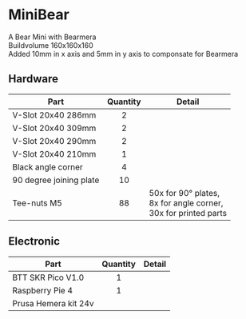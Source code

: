 # MiniBear
A Bear Mini with Bearmera  
Buildvolume 160x160x160  
Added 10mm in x axis and 5mm in y axis to componsate for Bearmera  

## Hardware

| Part     | Quantity | Detail |
|----------|:--------:|--------|
| V-Slot 20x40 286mm      | 2  | |
| V-Slot 20x40 309mm      | 2  | | 
| V-Slot 20x40 290mm      | 2  | | 
| V-Slot 20x40 210mm      | 1  | | 
| Black angle corner      | 4  | | 
| 90 degree joining plate | 10 | | 
| Tee-nuts M5             | 88 | 50x for 90° plates,<br> 8x for angle corner,<br> 30x for printed parts | 

## Electronic

| Part     | Quantity | Detail |
|----------|:--------:|--------|
| BTT SKR Pico V1.0      | 1  | |
| Raspberry Pie 4        | 1  | | 
| Prusa Hemera kit 24v   |    | |


